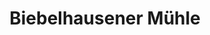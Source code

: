 ---
title: "Biebelhausener Mühle"
url: /trier/biebelhausener-muehle-kohlenstrasse/
shop: Bäckerei
---